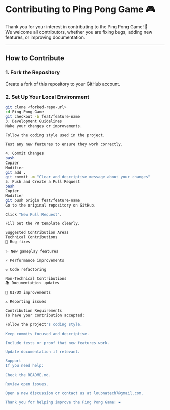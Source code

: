 # Contributing to Ping Pong Game 🎮

Thank you for your interest in contributing to the Ping Pong Game! 🎉  
We welcome all contributors, whether you are fixing bugs, adding new features, or improving documentation.

---

## How to Contribute

### 1. Fork the Repository
Create a fork of this repository to your GitHub account.

### 2. Set Up Your Local Environment
```bash
git clone <forked-repo-url>
cd Ping-Pong-Game
git checkout -b feat/feature-name
3. Development Guidelines
Make your changes or improvements.

Follow the coding style used in the project.

Test any new features to ensure they work correctly.

4. Commit Changes
bash
Copier
Modifier
git add .
git commit -m "Clear and descriptive message about your changes"
5. Push and Create a Pull Request
bash
Copier
Modifier
git push origin feat/feature-name
Go to the original repository on GitHub.

Click "New Pull Request".

Fill out the PR template clearly.

Suggested Contribution Areas
Technical Contributions
🐛 Bug fixes

✨ New gameplay features

⚡ Performance improvements

♻️ Code refactoring

Non-Technical Contributions
📚 Documentation updates

🎨 UI/UX improvements

⚠️ Reporting issues

Contribution Requirements
To have your contribution accepted:

Follow the project's coding style.

Keep commits focused and descriptive.

Include tests or proof that new features work.

Update documentation if relevant.

Support
If you need help:

Check the README.md.

Review open issues.

Open a new discussion or contact us at loubnatech7@gmail.com.

Thank you for helping improve the Ping Pong Game! ❤️

